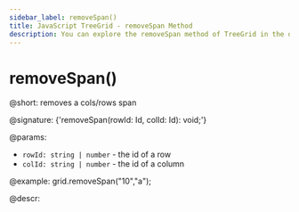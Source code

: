 ```yaml
---
sidebar_label: removeSpan()
title: JavaScript TreeGrid - removeSpan Method 
description: You can explore the removeSpan method of TreeGrid in the documentation of the DHTMLX JavaScript UI library. Browse developer guides and API reference, try out code examples and live demos, and download a free 30-day evaluation version of DHTMLX Suite.
---
```


# removeSpan()

@short: removes a cols/rows span

@signature: {'removeSpan(rowId: Id, colId: Id): void;'}

@params:
- `rowId: string | number` - the id of a row
- `colId: string | number` - the id of a column

@example:
grid.removeSpan("10","a");

@descr:

[comment]: # (@relatedapi: grid/api/grid_spans_config.md grid/api/grid_addspan_method.md grid/api/grid_getspan_method.md)

[comment]: # (@related: treegrid/usage.md#addingremoving-spans)
